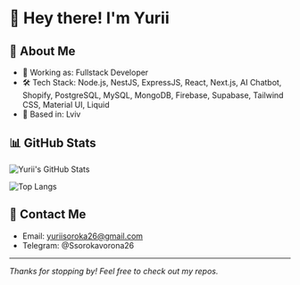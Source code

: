 # 👋 Hey there! I'm Yurii

## 🧠 About Me

- 💼 Working as: Fullstack Developer
- 🛠️ Tech Stack: Node.js, NestJS, ExpressJS, React, Next.js, AI Chatbot, Shopify, PostgreSQL, MySQL, MongoDB, Firebase, Supabase, Tailwind CSS, Material UI, Liquid
- 📍 Based in: Lviv

## 📊 GitHub Stats

![Yurii's GitHub Stats](https://github-readme-stats.vercel.app/api?username=YuriiSoroka26&show_icons=true&theme=tokyonight&count_private=true&include_all_commits=true)

![Top Langs](https://github-readme-stats.vercel.app/api/top-langs/?username=YuriiSoroka26&layout=compact&theme=tokyonight)


## 📢 Contact Me

- Email: yuriisoroka26@gmail.com
- Telegram: @Ssorokavorona26

---
_Thanks for stopping by! Feel free to check out my repos._
